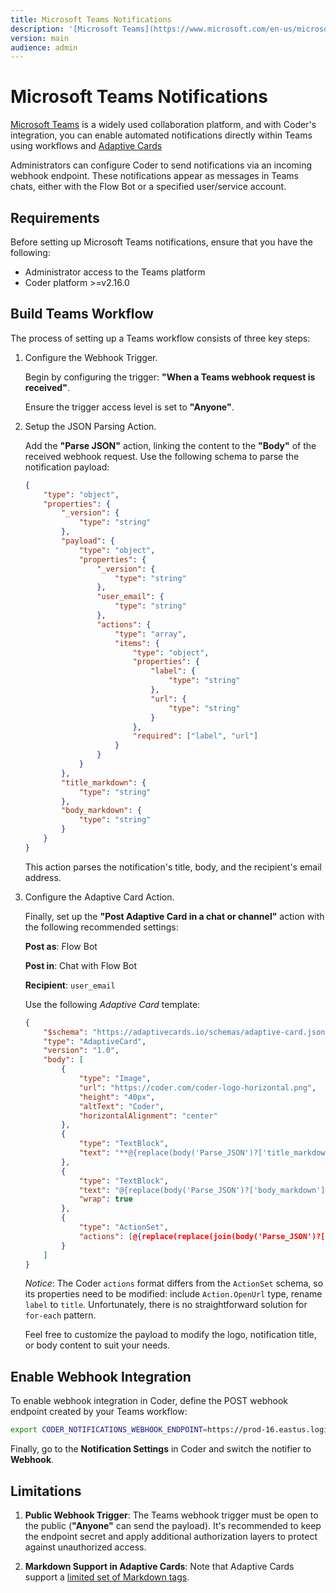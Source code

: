 ```yaml
---
title: Microsoft Teams Notifications
description: '[Microsoft Teams](https://www.microsoft.com/en-us/microsoft-teams) is a widely'
version: main
audience: admin
---
```

# Microsoft Teams Notifications

[Microsoft Teams](https://www.microsoft.com/en-us/microsoft-teams) is a widely
used collaboration platform, and with Coder's integration, you can enable
automated notifications directly within Teams using workflows and
[Adaptive Cards](https://adaptivecards.io/)

Administrators can configure Coder to send notifications via an incoming webhook
endpoint. These notifications appear as messages in Teams chats, either with the
Flow Bot or a specified user/service account.

## Requirements

Before setting up Microsoft Teams notifications, ensure that you have the
following:

- Administrator access to the Teams platform
- Coder platform >=v2.16.0

## Build Teams Workflow

The process of setting up a Teams workflow consists of three key steps:

1. Configure the Webhook Trigger.

   Begin by configuring the trigger: **"When a Teams webhook request is
   received"**.

   Ensure the trigger access level is set to **"Anyone"**.

1. Setup the JSON Parsing Action.

   Add the **"Parse JSON"** action, linking the content to the **"Body"** of the
   received webhook request. Use the following schema to parse the notification
   payload:

   ```json
   {
       "type": "object",
       "properties": {
           "_version": {
               "type": "string"
           },
           "payload": {
               "type": "object",
               "properties": {
                   "_version": {
                       "type": "string"
                   },
                   "user_email": {
                       "type": "string"
                   },
                   "actions": {
                       "type": "array",
                       "items": {
                           "type": "object",
                           "properties": {
                               "label": {
                                   "type": "string"
                               },
                               "url": {
                                   "type": "string"
                               }
                           },
                           "required": ["label", "url"]
                       }
                   }
               }
           },
           "title_markdown": {
               "type": "string"
           },
           "body_markdown": {
               "type": "string"
           }
       }
   }
   ```

   This action parses the notification's title, body, and the recipient's email
   address.

1. Configure the Adaptive Card Action.

   Finally, set up the **"Post Adaptive Card in a chat or channel"** action with
   the following recommended settings:

   **Post as**: Flow Bot

   **Post in**: Chat with Flow Bot

   **Recipient**: `user_email`

   Use the following _Adaptive Card_ template:

   ```json
   {
       "$schema": "https://adaptivecards.io/schemas/adaptive-card.json",
       "type": "AdaptiveCard",
       "version": "1.0",
       "body": [
           {
               "type": "Image",
               "url": "https://coder.com/coder-logo-horizontal.png",
               "height": "40px",
               "altText": "Coder",
               "horizontalAlignment": "center"
           },
           {
               "type": "TextBlock",
               "text": "**@{replace(body('Parse_JSON')?['title_markdown'], '"', '\"')}**"
           },
           {
               "type": "TextBlock",
               "text": "@{replace(body('Parse_JSON')?['body_markdown'], '"', '\"')}",
               "wrap": true
           },
           {
               "type": "ActionSet",
               "actions": [@{replace(replace(join(body('Parse_JSON')?['payload']?['actions'], ','), '{', '{"type": "Action.OpenUrl",'), '"label"', '"title"')}]
           }
       ]
   }
   ```

   _Notice_: The Coder `actions` format differs from the `ActionSet` schema, so
   its properties need to be modified: include `Action.OpenUrl` type, rename
   `label` to `title`. Unfortunately, there is no straightforward solution for
   `for-each` pattern.

   Feel free to customize the payload to modify the logo, notification title, or
   body content to suit your needs.

## Enable Webhook Integration

To enable webhook integration in Coder, define the POST webhook endpoint created
by your Teams workflow:

```bash
export CODER_NOTIFICATIONS_WEBHOOK_ENDPOINT=https://prod-16.eastus.logic.azure.com:443/workflows/f8fbe3e8211e4b638...`
```

Finally, go to the **Notification Settings** in Coder and switch the notifier to
**Webhook**.

## Limitations

1. **Public Webhook Trigger**: The Teams webhook trigger must be open to the
   public (**"Anyone"** can send the payload). It's recommended to keep the
   endpoint secret and apply additional authorization layers to protect against
   unauthorized access.

2. **Markdown Support in Adaptive Cards**: Note that Adaptive Cards support a
   [limited set of Markdown tags](https://learn.microsoft.com/en-us/microsoftteams/platform/task-modules-and-cards/cards/cards-format?tabs=adaptive-md%2Cdesktop%2Cconnector-html).
